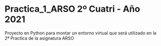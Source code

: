 # Practica_1_ARSO 2º Cuatri - Año 2021
Proyecto en Python para montar un entorno virtual que será utilizado en la 2ª Practica de la asignatura ARSO
